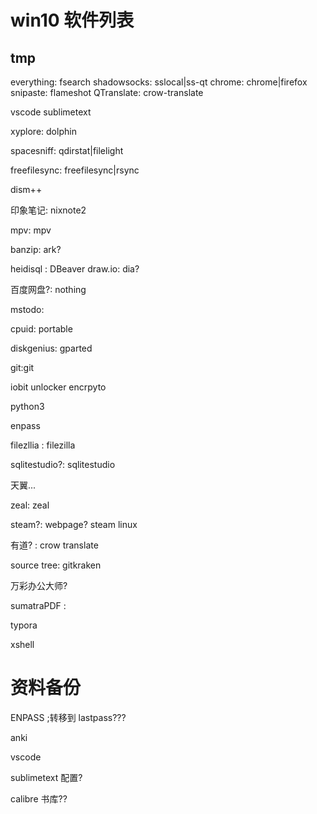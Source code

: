 # win10 软件列表

## tmp
everything: fsearch
shadowsocks: sslocal|ss-qt
chrome: chrome|firefox
snipaste: flameshot
QTranslate: crow-translate

vscode
sublimetext

xyplore: dolphin

spacesniff: qdirstat|filelight

freefilesync: freefilesync|rsync

dism++


印象笔记: nixnote2

mpv: mpv

banzip: ark?

heidisql : DBeaver
draw.io: dia?

百度网盘?: nothing

mstodo: 

cpuid: portable

diskgenius: gparted

git:git

iobit unlocker
encrpyto


python3

enpass


filezllia : filezilla

sqlitestudio?: sqlitestudio

天翼...

zeal: zeal

steam?: webpage? steam linux



有道? : 
crow translate

source tree: gitkraken

万彩办公大师?

sumatraPDF : 

typora

xshell

# 资料备份
ENPASS ;转移到 lastpass???

anki

vscode

sublimetext 配置?

calibre 书库??




